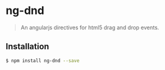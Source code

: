 # ng-dnd
> An angularjs directives for html5 drag and drop events.

## Installation
```sh
$ npm install ng-dnd --save
```

